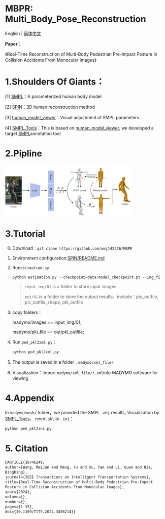 # MBPR: Multi_Body_Pose_Reconstruction
English | [简体中文](README_CN.md)

**Paper**：

《Real-Time Reconstruction of Multi-Body Pedestrian Pre-Impact Posture in Collision Accidents From Monocular Images》

# 1.Shoulders Of Giants：

[1] [SMPL](https://smpl.is.tue.mpg.de/)：A parameterized human body model

[2] [SPIN](https://www.seas.upenn.edu/~nkolot/projects/spin/)：3D human reconstruction method

[3] [human_model_viewer](https://github.com/Lemon-XQ/human_model_viewer)：Visual adjustment of SMPL parameters 

[4] [SMPL_Tools](https://github.com/wmj142326/SMPL_Tools)：This is based on [human_model_viewer](https://github.com/Lemon-XQ/human_model_viewer), we developed a target [SMPL](https://smpl.is.tue.mpg.de/)annotation tool

# 2.Pipline

<img src="README.assets/Fig1.png" style="zoom: 40%;" />

# 3.Tutorial

0. Download：`git clone https://github.com/wmj142326/MBPR`

1. Environment configuration:[SPIN/README.md](https://github.com/wmj142326/MBPR/tree/master/SPIN#readme)

2. Run`estimation.py`

   ```python
   python estimation.py --checkpoint=data/model_checkpoint.pt --img_file=input_img/01 --outfile=out/01
   ```
   
   > `input_img/01` is a folder to store input images
   > 
   > `out/01` is a folder to store the output results，include：pic_outfile, pic_outfile_shape, pkl_outfile

3. copy folders：

   madymo/images == input_img/01;

   madymo/pkl_file == out/pkl_outfile;


4. Run `ped_pkl2xml.py`：

   ```python
   python ped_pkl2xml.py
   ```

5. The output is saved in a folder：`madymo/xml_file/`

6.  Visualization：Import `madymo/xml_file/*.xml`into MADYMO software for viewing.

# 4.Appendix

In `madymo/mesh/` folder，we provided the SMPL `.obj` results, Visualization by [SMPL_Tools](https://github.com/wmj142326/SMPL_Tools)， need`.pkl` to `.ini`：
   ```python
python ped_pkl2ini.py
   ```
# 5. Citation
   ```
@ARTICLE{10746249,
  author={Wang, MeiJun and Meng, Yu and Xu, Yan and Li, Quan and Nie, Bingbing},
  journal={IEEE Transactions on Intelligent Transportation Systems}, 
  title={Real-Time Reconstruction of Multi-Body Pedestrian Pre-Impact Posture in Collision Accidents From Monocular Images}, 
  year={2024},
  volume={},
  number={},
  pages={1-15},
  doi={10.1109/TITS.2024.3486214}}
   ```